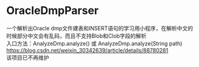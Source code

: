 # OracleDmpParser
一个解析出Oracle dmp文件建表和INSERT语句的学习用小程序，在解析中文的时候部分中文会有乱码，而且不支持Blob和Clob字段的解析  
入口方法：AnalyzeDmp.analyze() 或 AnalyzeDmp.analyze(String path)  
https://blog.csdn.net/weixin_30342639/article/details/88780281  
该项目已不再维护  
